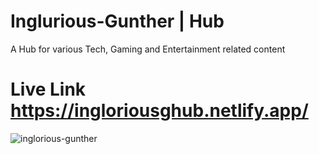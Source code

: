 # Inglurious-Gunther | Hub
A Hub for various Tech, Gaming and Entertainment related content
# Live Link https://ingloriousghub.netlify.app/
![inglorious-gunther](https://user-images.githubusercontent.com/103185065/165520733-d790fcb0-ab51-413b-8a78-b2f28fa879b8.png)
